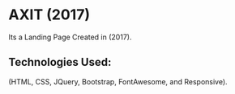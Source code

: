 # AXIT (2017)
Its a Landing Page Created in (2017).

## Technologies Used:

(HTML, CSS, JQuery, Bootstrap, FontAwesome, and Responsive).
